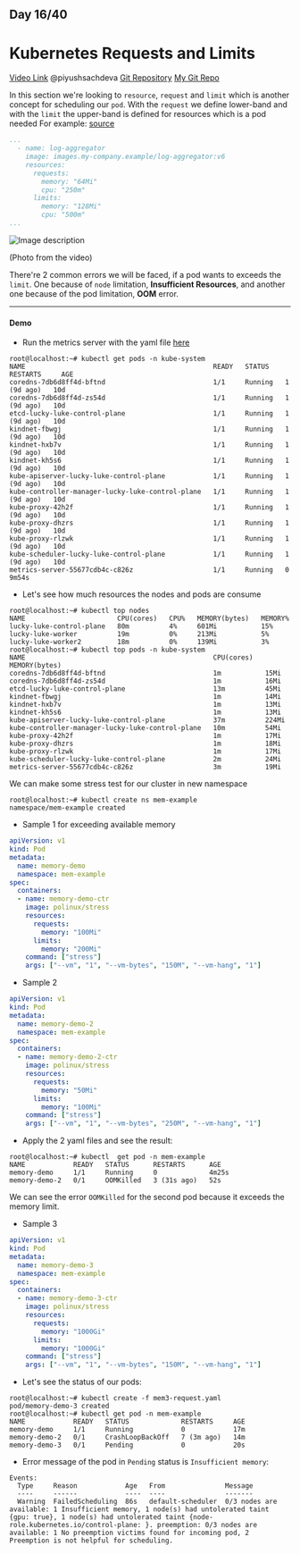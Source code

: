 ## Day 16/40
# Kubernetes Requests and Limits
[Video Link](https://www.youtube.com/watch?v=Q-mk6EZVX_Q)
@piyushsachdeva 
[Git Repository](https://github.com/piyushsachdeva/CKA-2024/)
[My Git Repo](https://github.com/sina14/40daysofkubernetes)


In this section we're looking to `resource`, `request` and `limit`
 which is another concept for scheduling our `pod`.
With the `request` we define lower-band and with the `limit` the upper-band is defined for resources which is a pod needed
For example: [source](https://kubernetes.io/docs/concepts/configuration/manage-resources-containers/#example-1)
```yaml
...
  - name: log-aggregator
    image: images.my-company.example/log-aggregator:v6
    resources:
      requests:
        memory: "64Mi"
        cpu: "250m"
      limits:
        memory: "128Mi"
        cpu: "500m"
...
```


![Image description](https://dev-to-uploads.s3.amazonaws.com/uploads/articles/kt0iy2b2q0qs8jgo9ote.png)

(Photo from the video)

There're 2 common errors we will be faced, if a pod wants to exceeds the `limit`. One because of `node` limitation, **Insufficient Resources**, and another one because of the pod limitation, **OOM** error.

---

#### Demo

- Run the metrics server with the yaml file [here](https://raw.githubusercontent.com/piyushsachdeva/CKA-2024/main/Resources/Day16/metrics-server.yaml)
```console
root@localhost:~# kubectl get pods -n kube-system
NAME                                               READY   STATUS    RESTARTS     AGE
coredns-7db6d8ff4d-bftnd                           1/1     Running   1 (9d ago)   10d
coredns-7db6d8ff4d-zs54d                           1/1     Running   1 (9d ago)   10d
etcd-lucky-luke-control-plane                      1/1     Running   1 (9d ago)   10d
kindnet-fbwgj                                      1/1     Running   1 (9d ago)   10d
kindnet-hxb7v                                      1/1     Running   1 (9d ago)   10d
kindnet-kh5s6                                      1/1     Running   1 (9d ago)   10d
kube-apiserver-lucky-luke-control-plane            1/1     Running   1 (9d ago)   10d
kube-controller-manager-lucky-luke-control-plane   1/1     Running   1 (9d ago)   10d
kube-proxy-42h2f                                   1/1     Running   1 (9d ago)   10d
kube-proxy-dhzrs                                   1/1     Running   1 (9d ago)   10d
kube-proxy-rlzwk                                   1/1     Running   1 (9d ago)   10d
kube-scheduler-lucky-luke-control-plane            1/1     Running   1 (9d ago)   10d
metrics-server-55677cdb4c-c826z                    1/1     Running   0            9m54s
```

- Let's see how much resources the nodes and pods are consume
```console
root@localhost:~# kubectl top nodes
NAME                       CPU(cores)   CPU%   MEMORY(bytes)   MEMORY%
lucky-luke-control-plane   80m          4%     601Mi           15%
lucky-luke-worker          19m          0%     213Mi           5%
lucky-luke-worker2         18m          0%     139Mi           3%
root@localhost:~# kubectl top pods -n kube-system
NAME                                               CPU(cores)   MEMORY(bytes)
coredns-7db6d8ff4d-bftnd                           1m           15Mi
coredns-7db6d8ff4d-zs54d                           1m           16Mi
etcd-lucky-luke-control-plane                      13m          45Mi
kindnet-fbwgj                                      1m           14Mi
kindnet-hxb7v                                      1m           13Mi
kindnet-kh5s6                                      1m           13Mi
kube-apiserver-lucky-luke-control-plane            37m          224Mi
kube-controller-manager-lucky-luke-control-plane   10m          54Mi
kube-proxy-42h2f                                   1m           17Mi
kube-proxy-dhzrs                                   1m           18Mi
kube-proxy-rlzwk                                   1m           17Mi
kube-scheduler-lucky-luke-control-plane            2m           24Mi
metrics-server-55677cdb4c-c826z                    3m           19Mi

```

We can make some stress test for our cluster in new namespace
```console
root@localhost:~# kubectl create ns mem-example
namespace/mem-example created

```

- Sample 1 for exceeding available memory 
```yaml
apiVersion: v1
kind: Pod
metadata:
  name: memory-demo
  namespace: mem-example
spec:
  containers:
  - name: memory-demo-ctr
    image: polinux/stress
    resources:
      requests:
        memory: "100Mi"
      limits:
        memory: "200Mi"
    command: ["stress"]
    args: ["--vm", "1", "--vm-bytes", "150M", "--vm-hang", "1"]
```
- Sample 2
```yaml
apiVersion: v1
kind: Pod
metadata:
  name: memory-demo-2
  namespace: mem-example
spec:
  containers:
  - name: memory-demo-2-ctr
    image: polinux/stress
    resources:
      requests:
        memory: "50Mi"
      limits:
        memory: "100Mi"
    command: ["stress"]
    args: ["--vm", "1", "--vm-bytes", "250M", "--vm-hang", "1"]
```
- Apply the 2 yaml files and see the result:
```console
root@localhost:~# kubectl  get pod -n mem-example
NAME            READY   STATUS      RESTARTS      AGE
memory-demo     1/1     Running     0             4m25s
memory-demo-2   0/1     OOMKilled   3 (31s ago)   52s

```
We can see the error `OOMKilled` for the second pod because it exceeds the memory limit.

- Sample 3
```yaml
apiVersion: v1
kind: Pod
metadata:
  name: memory-demo-3
  namespace: mem-example
spec:
  containers:
  - name: memory-demo-3-ctr
    image: polinux/stress
    resources:
      requests:
        memory: "1000Gi"
      limits:
        memory: "1000Gi"
    command: ["stress"]
    args: ["--vm", "1", "--vm-bytes", "150M", "--vm-hang", "1"]
```

- Let's see the status of our pods:
```console
root@localhost:~# kubectl create -f mem3-request.yaml
pod/memory-demo-3 created
root@localhost:~# kubectl get pod -n mem-example
NAME            READY   STATUS             RESTARTS     AGE
memory-demo     1/1     Running            0            17m
memory-demo-2   0/1     CrashLoopBackOff   7 (3m ago)   14m
memory-demo-3   0/1     Pending            0            20s

```

- Error message of the pod in `Pending` status is `Insufficient memory`:
```
Events:
  Type     Reason            Age   From               Message
  ----     ------            ----  ----               -------
  Warning  FailedScheduling  86s   default-scheduler  0/3 nodes are available: 1 Insufficient memory, 1 node(s) had untolerated taint {gpu: true}, 1 node(s) had untolerated taint {node-role.kubernetes.io/control-plane: }. preemption: 0/3 nodes are available: 1 No preemption victims found for incoming pod, 2 Preemption is not helpful for scheduling.

```

